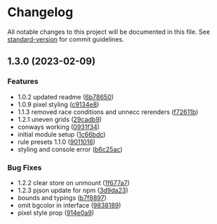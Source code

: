 # Changelog

All notable changes to this project will be documented in this file. See [standard-version](https://github.com/conventional-changelog/standard-version) for commit guidelines.

## 1.3.0 (2023-02-09)


### Features

* 1.0.2 updated readme ([6b78650](https://github.com/craigwh10/cellular-automata-react/commit/6b786507b30eab0089bf86947865e84420f6ed6d))
* 1.0.9 pixel styling ([c9134e8](https://github.com/craigwh10/cellular-automata-react/commit/c9134e8b274c7d3e0de956d140255658480f9413))
* 1.1.3 removed race conditions and unnecc rerenders ([f72611b](https://github.com/craigwh10/cellular-automata-react/commit/f72611b993cf12e92d86f55a21c3970589d54f4a))
* 1.2.1 uneven grids ([29cadb9](https://github.com/craigwh10/cellular-automata-react/commit/29cadb9b798ae13a1cd79ad5910b6177a598aba3))
* conways working ([0931f34](https://github.com/craigwh10/cellular-automata-react/commit/0931f34b8fb75847a081c51bb26d2a416bce8055))
* initial module setup ([1c66bdc](https://github.com/craigwh10/cellular-automata-react/commit/1c66bdc57d55a25d4cdf632e683ee4e05b672db7))
* rule presets 1.1.0 ([9011016](https://github.com/craigwh10/cellular-automata-react/commit/9011016898580de2629e33d28eb9b63fdecf5bff))
* styling and console error ([b6c25ac](https://github.com/craigwh10/cellular-automata-react/commit/b6c25ac0127147ff3ddad9d2dc923e4508542beb))


### Bug Fixes

* 1.2.2 clear store on unmount ([1f677a7](https://github.com/craigwh10/cellular-automata-react/commit/1f677a722567bc014abb37817881f858c18914a8))
* 1.2.3 pjson update for npm ([3d9da23](https://github.com/craigwh10/cellular-automata-react/commit/3d9da23ed84326e3779d8ee2df6882e15b76b3d5))
* bounds and typings ([b7f8897](https://github.com/craigwh10/cellular-automata-react/commit/b7f8897c600f33c0cf1ee3d6c73d9a092c788ff9))
* omit bgcolor in interface ([9838189](https://github.com/craigwh10/cellular-automata-react/commit/9838189fc002b65149befdd05e505ddbced5579b))
* pixel style prop ([914e0a9](https://github.com/craigwh10/cellular-automata-react/commit/914e0a914a7937e3bc2fb7b15fe491e5e9377284))
